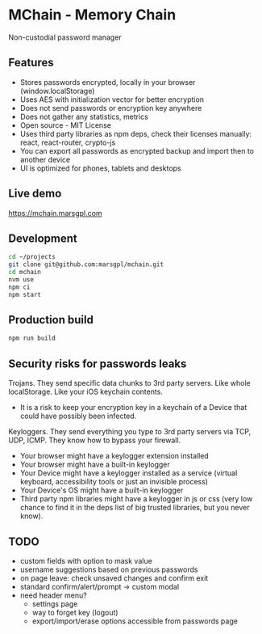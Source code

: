 # MChain - Memory Chain

Non-custodial password manager

## Features

- Stores passwords encrypted, locally in your browser (window.localStorage)
- Uses AES with initialization vector for better encryption
- Does not send passwords or encryption key anywhere
- Does not gather any statistics, metrics
- Open source - MIT License
- Uses third party libraries as npm deps, check their licenses manually: react, react-router, crypto-js
- You can export all passwords as encrypted backup and import then to another device
- UI is optimized for phones, tablets and desktops

## Live demo

<https://mchain.marsgpl.com>

## Development

```bash
cd ~/projects
git clone git@github.com:marsgpl/mchain.git
cd mchain
nvm use
npm ci
npm start
```

## Production build

```bash
npm run build
```

## Security risks for passwords leaks

Trojans. They send specific data chunks to 3rd party servers. Like whole localStorage. Like your iOS keychain contents.

- It is a risk to keep your encryption key in a keychain of a Device that could have possibly been infected.

Keyloggers. They send everything you type to 3rd party servers via TCP, UDP, ICMP. They know how to bypass your firewall.

- Your browser might have a keylogger extension installed
- Your browser might have a built-in keylogger
- Your Device might have a keylogger installed as a service (virtual keyboard, accessibility tools or just an invisible process)
- Your Device's OS might have a built-in keylogger
- Third party npm libraries might have a keylogger in js or css (very low chance to find it in the deps list of big trusted libraries, but you never know).

## TODO

- custom fields with option to mask value
- username suggestions based on previous passwords
- on page leave: check unsaved changes and confirm exit
- standard confirm/alert/prompt -> custom modal
- need header menu?
  - settings page
  - way to forget key (logout)
  - export/import/erase options accessible from passwords page
